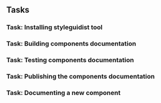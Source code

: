 ## Tasks

### Task: Installing styleguidist tool

### Task: Building components documentation

### Task: Testing components documentation

### Task: Publishing the components documentation

### Task: Documenting a new component
